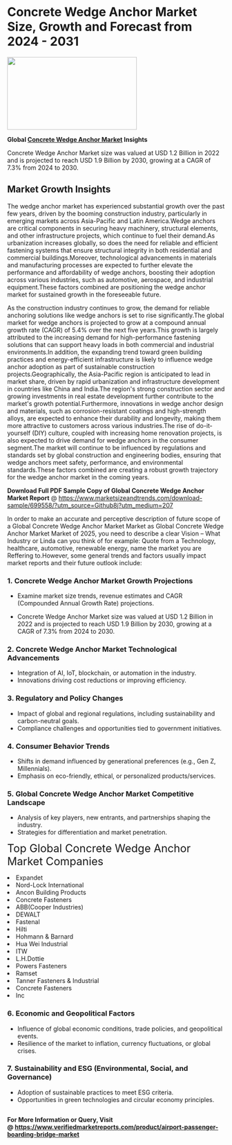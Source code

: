 <H1>Concrete Wedge Anchor Market Size, Growth and Forecast from 2024 - 2031</H1><img class="aligncenter size-medium wp-image-584254" src="https://thirdeyenews.in/wp-content/uploads/2024/09/Global-Market-Research-300x168.jpeg" alt="" width="300" height="168" /><p><strong>Global&nbsp;<a href="https://www.marketsizeandtrends.com/download-sample/699558/?utm_source=Github8j?utm_medium=207">Concrete Wedge Anchor Market</a> Insights</strong></p><p>Concrete Wedge Anchor Market size was valued at USD 1.2 Billion in 2022 and is projected to reach USD 1.9 Billion by 2030, growing at a CAGR of 7.3% from 2024 to 2030.</p><p><h2>Market Growth Insights</h2> <p>The wedge anchor market has experienced substantial growth over the past few years, driven by the booming construction industry, particularly in emerging markets across Asia-Pacific and Latin America.Wedge anchors are critical components in securing heavy machinery, structural elements, and other infrastructure projects, which continue to fuel their demand.As urbanization increases globally, so does the need for reliable and efficient fastening systems that ensure structural integrity in both residential and commercial buildings.Moreover, technological advancements in materials and manufacturing processes are expected to further elevate the performance and affordability of wedge anchors, boosting their adoption across various industries, such as automotive, aerospace, and industrial equipment.These factors combined are positioning the wedge anchor market for sustained growth in the foreseeable future.</p> <p>As the construction industry continues to grow, the demand for reliable anchoring solutions like wedge anchors is set to rise significantly.The global market for wedge anchors is projected to grow at a compound annual growth rate (CAGR) of 5.4% over the next five years.This growth is largely attributed to the increasing demand for high-performance fastening solutions that can support heavy loads in both commercial and industrial environments.In addition, the expanding trend toward green building practices and energy-efficient infrastructure is likely to influence wedge anchor adoption as part of sustainable construction projects.Geographically, the Asia-Pacific region is anticipated to lead in market share, driven by rapid urbanization and infrastructure development in countries like China and India.The region's strong construction sector and growing investments in real estate development further contribute to the market's growth potential.Furthermore, innovations in wedge anchor design and materials, such as corrosion-resistant coatings and high-strength alloys, are expected to enhance their durability and longevity, making them more attractive to customers across various industries.The rise of do-it-yourself (DIY) culture, coupled with increasing home renovation projects, is also expected to drive demand for wedge anchors in the consumer segment.The market will continue to be influenced by regulations and standards set by global construction and engineering bodies, ensuring that wedge anchors meet safety, performance, and environmental standards.These factors combined are creating a robust growth trajectory for the wedge anchor market in the coming years.</p> <p><span class=""><strong>Download Full PDF Sample Copy of Global Concrete Wedge Anchor Market Report</strong> @ <a href="https://www.marketsizeandtrends.com/download-sample/699558/?utm_source=Github8j?utm_medium=207" target="_blank">https://www.marketsizeandtrends.com/download-sample/699558/?utm_source=Github8j?utm_medium=207</a></span></p><p>In order to make an accurate and perceptive description of future scope of a Global&nbsp;Concrete Wedge Anchor Market Market as Global&nbsp;Concrete Wedge Anchor Market Market of 2025, you need to describe a clear Vision &ndash; What Industry or Linda can you think of for example: Quote from a Technology, healthcare, automotive, renewable energy, name the market you are Reffering to.However, some general trends and factors usually impact market reports and their future outlook include:</p><h3>1.&nbsp;<strong>Concrete Wedge Anchor Market Growth Projections</strong></h3><ul><li>Examine market size trends, revenue estimates and CAGR (Compounded Annual Growth Rate) projections.</li><li><p>Concrete Wedge Anchor Market size was valued at USD 1.2 Billion in 2022 and is projected to reach USD 1.9 Billion by 2030, growing at a CAGR of 7.3% from 2024 to 2030.</p></li></ul><h3>2.&nbsp;<strong>Concrete Wedge Anchor Market Technological Advancements</strong></h3><ul><li>Integration of AI, IoT, blockchain, or automation in the industry.</li><li>Innovations driving cost reductions or improving efficiency.</li></ul><h3>3.&nbsp;<strong>Regulatory and Policy Changes</strong></h3><ul><li>Impact of global and regional regulations, including sustainability and carbon-neutral goals.</li><li>Compliance challenges and opportunities tied to government initiatives.</li></ul><h3>4.&nbsp;<strong>Consumer Behavior Trends</strong></h3><ul><li>Shifts in demand influenced by generational preferences (e.g., Gen Z, Millennials).</li><li>Emphasis on eco-friendly, ethical, or personalized products/services.</li></ul><h3>5.&nbsp;<strong>Global Concrete Wedge Anchor Market Competitive Landscape</strong></h3><ul><li>Analysis of key players, new entrants, and partnerships shaping the industry.</li><li>Strategies for differentiation and market penetration.</li></ul><p data-pm-slice="1 1 []"><span style="color: inherit; font-family: inherit; font-size: 25px;">Top Global Concrete Wedge Anchor Market Companies</span></p><div class="" data-test-id=""><p><li>Expandet</li><li> Nord-Lock International</li><li> Ancon Building Products</li><li> Concrete Fasteners</li><li> ABB(Cooper Industries)</li><li> DEWALT</li><li> Fastenal</li><li> Hilti</li><li> Hohmann & Barnard</li><li> Hua Wei Industrial</li><li> ITW</li><li> L.H.Dottie</li><li> Powers Fasteners</li><li> Ramset</li><li> Tanner Fasteners & Industrial</li><li> Concrete Fasteners</li><li> Inc</li></p></div><h3>6.&nbsp;<strong>Economic and Geopolitical Factors</strong></h3><ul><li>Influence of global economic conditions, trade policies, and geopolitical events.</li><li>Resilience of the market to inflation, currency fluctuations, or global crises.</li></ul><h3>7.&nbsp;<strong>Sustainability and ESG (Environmental, Social, and Governance)</strong></h3><ul><li>Adoption of sustainable practices to meet ESG criteria.</li><li>Opportunities in green technologies and circular economy principles.</li></ul><h2><strong style="font-size: 14px;">For More Information or Query, Visit @&nbsp;</strong><a style="background-color: #ffffff; font-size: 14px;" href="https://www.marketsizeandtrends.com/report/concrete-wedge-anchor-market/" target="_blank">https://www.verifiedmarketreports.com/product/airport-passenger-boarding-bridge-market</a></h2>